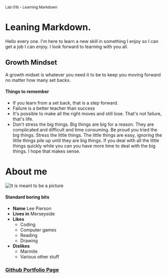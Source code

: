 <sup>Lab 01b - Learning Markdown</sub>

# Leaning Markdown.
Hello every one. I'm here to learn a new skill in something I enjoy so I can get a job I can enjoy. I look forward to learning with you all.

## Growth Mindset
A growth midset is whatever you need it to be to keep you moving forward no matter how many set backs.
#### Things to remember
- If you learn from a set back, that is a step forward.
- Failure is a better teacher than success
- It's possible to make all the right moves and still lose. That's not failure, that's life.
- Don't stress the big things. Big things are big for a reason. They are complicated and difficult and time consuming. Be proud you tried the big things. Stress the little things. The little things are easy, ignoring the little things pile up until they are big things. If you deal with all the little things quickly while you can you have more time to deal with the big things. I hope that makes sense.

# About me
![It is meant to be a picture](https://scontent-man2-1.xx.fbcdn.net/v/t31.18172-8/14524506_1843005415932298_3401855838109624203_o.jpg?_nc_cat=110&ccb=1-7&_nc_sid=174925&_nc_ohc=KMB3kiRu3HkAX8JWGwj&_nc_oc=AQkCiz_zlO45HvUEyYk5Kelz9EnS1zGN10vVPk1OXwtyBu2Ab876sAQ5_n6Kyndfq0A&_nc_ht=scontent-man2-1.xx&oh=00_AfDrE7NMasYFpZ7Bf00VlD8NlF8l0KEckDl41GMjBJyuXA&oe=64A685CB)

#### Standard boring bits
- **Name** Lee Pierson
- **Lives in** Merseyside
- **Likes**
  - Coding
  - Computer games
  - Reading
  - Drawing
- **Dislikes**
  - Marmite
  - Various other stuff

### [Github Portfolio Page](https://github.com/GreedECrow)
